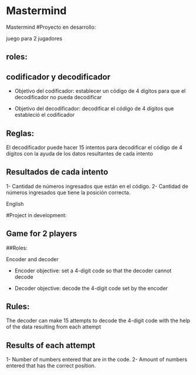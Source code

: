 # Mastermind
Mastermind
#Proyecto en desarrollo:

juego para 2 jugadores

## roles:

## codificador y decodificador

- Objetivo del codificador:
establecer un código de 4 dígitos para que el decodificador no pueda decodificar

- Objetivo del decodificador:
decodificar el código de 4 dígitos que estableció el codificador


## Reglas:
El decodificador puede hacer 15 intentos para decodificar el código de 4 dígitos con la ayuda de los datos resultantes de cada intento

## Resultados de cada intento
1- Cantidad de números ingresados que están en el código.
2- Cantidad de números ingresados que tiene la posición correcta.

English

#Project in development:

## Game for 2 players

##Roles:

Encoder and decoder

- Encoder objective:
set a 4-digit code so that the decoder cannot decode

- Decoder objective:
decode the 4-digit code set by the encoder


## Rules:
The decoder can make 15 attempts to decode the 4-digit code with the help of the data resulting from each attempt

## Results of each attempt
1- Number of numbers entered that are in the code.
2- Amount of numbers entered that has the correct position.
